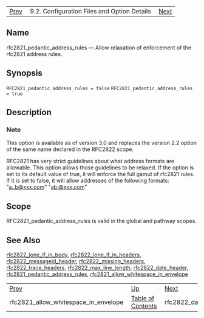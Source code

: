 |     |     |     |
| --- | --- | --- |
| [Prev](conf.ref.rfc2821_allow_whitespace_in_envelope)  | 9.2. Configuration Files and Option Details |  [Next](conf.ref.rfc2822_date_header.php) |

<a name="conf.ref.rfc2821_pedantic_address_rules"></a>
## Name

rfc2821_pedantic_address_rules — Allow relaxation of enforcement of the rfc2821 address rules.

## Synopsis

`RFC2821_pedantic_address_rules = false`
`RFC2821_pedantic_address_rules = true`

<a name="idp11287648"></a>
## Description

### Note

This option is available as of version 3.0 and replaces the version 2.2 option of the same name declared in the RFC2822 scope.

RFC2821 has very strict guidelines about what address formats are allowable. This option allows those guidelines to be relaxed. If the option is set to its default value of true, it will enforce the full gamut of rfc2821 rules. If it is set to false, it will allow addresses of the following formats: "a..b@xxx.com" "ab.@xxx.com"

<a name="idp11290544"></a>
## Scope

RFC2821_pedantic_address_rules is valid in the global and pathway scopes.

<a name="idp11292224"></a>
## See Also

[rfc2822_lone_lf_in_body](conf.ref.rfc2822_lone_lf_in_body "rfc2822_lone_lf_in_body"), [rfc2822_lone_lf_in_headers](conf.ref.rfc2822_lone_lf_in_headers.php "rfc2822_lone_lf_in_headers"), [rfc2822_messageid_header](conf.ref.rfc2822_messageid_header.php "rfc2822_messageid_header"), [rfc2822_missing_headers](conf.ref.rfc2822_missing_headers.php "rfc2822_missing_headers"), [rfc2822_trace_headers](conf.ref.rfc2822_trace_headers.php "rfc2822_trace_headers"), [rfc2822_max_line_length](conf.ref.rfc2822_max_line_length.php "rfc2822_max_line_length"), [rfc2822_date_header](conf.ref.rfc2822_date_header.php "rfc2822_date_header"), [rfc2821_pedantic_address_rules](conf.ref.rfc2821_pedantic_address_rules.php "rfc2821_pedantic_address_rules"), [rfc2821_allow_whitespace_in_envelope](conf.ref.rfc2821_allow_whitespace_in_envelope.php "rfc2821_allow_whitespace_in_envelope")

|     |     |     |
| --- | --- | --- |
| [Prev](conf.ref.rfc2821_allow_whitespace_in_envelope)  | [Up](conf.ref.files.php) |  [Next](conf.ref.rfc2822_date_header.php) |
| rfc2821_allow_whitespace_in_envelope  | [Table of Contents](index) |  rfc2822_date_header |
